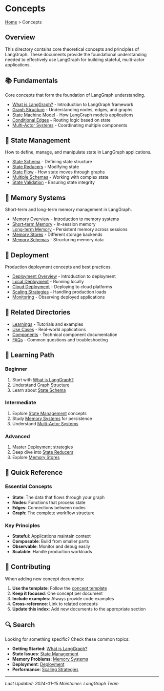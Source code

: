 # Concepts

[Home](../../) > Concepts

## Overview

This directory contains core theoretical concepts and principles of LangGraph. These documents provide the foundational understanding needed to effectively use LangGraph for building stateful, multi-actor applications.

## 📚 Fundamentals

Core concepts that form the foundation of LangGraph understanding.

- [What is LangGraph?](fundamentals/what-is-langgraph.md) - Introduction to LangGraph framework
- [Graph Structure](fundamentals/graph-structure.md) - Understanding nodes, edges, and graphs
- [State Machine Model](fundamentals/state-machine.md) - How LangGraph models applications
- [Conditional Edges](fundamentals/conditional-edges.md) - Routing logic based on state
- [Multi-Actor Systems](fundamentals/multi-actor.md) - Coordinating multiple components

## 🔄 State Management

How to define, manage, and manipulate state in LangGraph applications.

- [State Schema](state-management/state-schema.md) - Defining state structure
- [State Reducers](state-management/state-reducers.md) - Modifying state
- [State Flow](state-management/state-flow.md) - How state moves through graphs
- [Multiple Schemas](state-management/multiple-schemas.md) - Working with complex state
- [State Validation](state-management/state-validation.md) - Ensuring state integrity

## 🧠 Memory Systems

Short-term and long-term memory management in LangGraph.

- [Memory Overview](memory/overview.md) - Introduction to memory systems
- [Short-term Memory](memory/short-term.md) - In-session memory
- [Long-term Memory](memory/long-term.md) - Persistent memory across sessions
- [Memory Stores](memory/stores.md) - Different storage backends
- [Memory Schemas](memory/schemas.md) - Structuring memory data

## 🚀 Deployment

Production deployment concepts and best practices.

- [Deployment Overview](deployment/overview.md) - Introduction to deployment
- [Local Deployment](deployment/local.md) - Running locally
- [Cloud Deployment](deployment/cloud.md) - Deploying to cloud platforms
- [Scaling Strategies](deployment/scaling.md) - Handling production loads
- [Monitoring](deployment/monitoring.md) - Observing deployed applications

## 🔗 Related Directories

- [Learnings](../learnings/) - Tutorials and examples
- [Use Cases](../use-cases/) - Real-world applications
- [Components](../components/) - Technical component documentation
- [FAQs](../faqs/) - Common questions and troubleshooting

## 📖 Learning Path

### Beginner
1. Start with [What is LangGraph?](fundamentals/what-is-langgraph.md)
2. Understand [Graph Structure](fundamentals/graph-structure.md)
3. Learn about [State Schema](state-management/state-schema.md)

### Intermediate
1. Explore [State Management](state-management/) concepts
2. Study [Memory Systems](memory/) for persistence
3. Understand [Multi-Actor Systems](fundamentals/multi-actor.md)

### Advanced
1. Master [Deployment](deployment/) strategies
2. Deep dive into [State Reducers](state-management/state-reducers.md)
3. Explore [Memory Stores](memory/stores.md)

## 🎯 Quick Reference

### Essential Concepts
- **State**: The data that flows through your graph
- **Nodes**: Functions that process state
- **Edges**: Connections between nodes
- **Graph**: The complete workflow structure

### Key Principles
- **Stateful**: Applications maintain context
- **Composable**: Build from smaller parts
- **Observable**: Monitor and debug easily
- **Scalable**: Handle production workloads

## 📝 Contributing

When adding new concept documents:

1. **Use the template**: Follow the [concept template](../TEMPLATES.md)
2. **Keep it focused**: One concept per document
3. **Include examples**: Always provide code examples
4. **Cross-reference**: Link to related concepts
5. **Update this index**: Add new documents to the appropriate section

## 🔍 Search

Looking for something specific? Check these common topics:

- **Getting Started**: [What is LangGraph?](fundamentals/what-is-langgraph.md)
- **State Issues**: [State Management](state-management/)
- **Memory Problems**: [Memory Systems](memory/)
- **Deployment**: [Deployment](deployment/)
- **Performance**: [Scaling Strategies](deployment/scaling.md)

---

*Last Updated: 2024-01-15*
*Maintainer: LangGraph Team* 